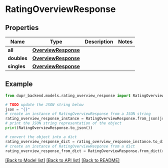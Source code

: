 # RatingOverviewResponse


## Properties

Name | Type | Description | Notes
------------ | ------------- | ------------- | -------------
**all** | [**OverviewResponse**](OverviewResponse.md) |  | 
**doubles** | [**OverviewResponse**](OverviewResponse.md) |  | 
**singles** | [**OverviewResponse**](OverviewResponse.md) |  | 

## Example

```python
from dupr_backend.models.rating_overview_response import RatingOverviewResponse

# TODO update the JSON string below
json = "{}"
# create an instance of RatingOverviewResponse from a JSON string
rating_overview_response_instance = RatingOverviewResponse.from_json(json)
# print the JSON string representation of the object
print(RatingOverviewResponse.to_json())

# convert the object into a dict
rating_overview_response_dict = rating_overview_response_instance.to_dict()
# create an instance of RatingOverviewResponse from a dict
rating_overview_response_from_dict = RatingOverviewResponse.from_dict(rating_overview_response_dict)
```
[[Back to Model list]](../README.md#documentation-for-models) [[Back to API list]](../README.md#documentation-for-api-endpoints) [[Back to README]](../README.md)


